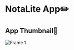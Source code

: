 # NotaLite App✏️

## App Thumbnail🎨

![Frame 1](https://github.com/hashimsaffarini/ToDoApp/assets/124286269/9d901275-7f18-4110-98ff-cc378401a360)
